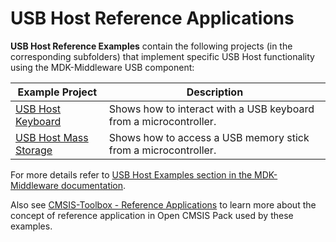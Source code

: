 # USB Host Reference Applications

**USB Host Reference Examples** contain the following projects (in the corresponding subfolders) that implement specific USB Host functionality using the MDK-Middleware USB component:

| Example Project                           | Description                                                       |
|-------------------------------------------|-------------------------------------------------------------------|
| [USB Host Keyboard](./Keyboard)           | Shows how to interact with a USB keyboard from a microcontroller. |
| [USB Host Mass Storage](./MassStorage)    | Shows how to access a USB memory stick from a microcontroller.    |

For more details refer to [USB Host Examples section in the MDK-Middleware documentation](https://arm-software.github.io/MDK-Middleware/latest/USB/usbh_examples.html).

Also see [CMSIS-Toolbox - Reference Applications](https://github.com/Open-CMSIS-Pack/cmsis-toolbox/blob/main/docs/ReferenceApplications.md) to learn more about the concept of reference application in Open CMSIS Pack used by these examples.
